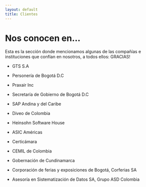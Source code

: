 ```yaml
---
layout: default
title: Clientes
---
```


# Nos conocen en...

Esta es la sección donde mencionamos algunas de las compañías e instituciones que confían en nosotros, a todos ellos: GRACIAS!

* GTS S.A

* Personería de Bogotá D.C

* Praxair Inc
 
* Secretaría de Gobierno de Bogotá D.C
 
* SAP Andina y del Caribe
 
* Diveo de Colombia
 
* Heinsohn Software House
 
* ASIC Américas
 
* Certicámara
 
* CEMIL de Colombia
 
* Gobernación de Cundinamarca
 
* Corporación de ferias y exposiciones de Bogotá, Corferias SA
 
* Asesoría en Sistematización de Datos SA, Grupo ASD Colombia
